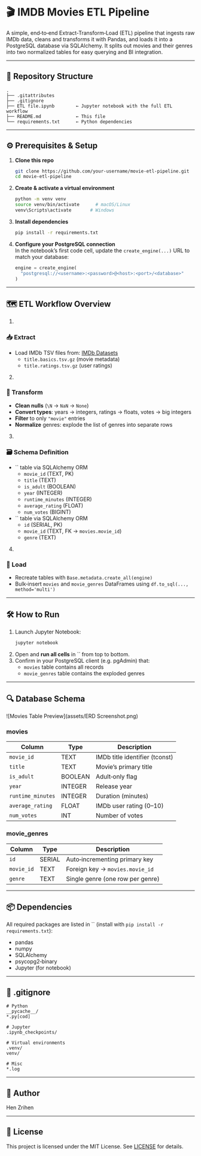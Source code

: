 # 🎬 IMDB Movies ETL Pipeline

A simple, end‑to‑end Extract‑Transform‑Load (ETL) pipeline that ingests raw IMDb data, cleans and transforms it with Pandas, and loads it into a PostgreSQL database via SQLAlchemy. It splits out movies and their genres into two normalized tables for easy querying and BI integration.

---

## 📁 Repository Structure

```
.
├── .gitattributes
├── .gitignore
├── ETL file.ipynb        ← Jupyter notebook with the full ETL workflow
├── README.md             ← This file
└── requirements.txt      ← Python dependencies
```

---

## ⚙️ Prerequisites & Setup

1. **Clone this repo**

   ```bash
   git clone https://github.com/your‑username/movie‑etl‑pipeline.git
   cd movie‑etl‑pipeline
   ```

2. **Create & activate a virtual environment**

   ```bash
   python -m venv venv
   source venv/bin/activate      # macOS/Linux
   venv\Scripts\activate       # Windows
   ```

3. **Install dependencies**

   ```bash
   pip install -r requirements.txt
   ```

4. **Configure your PostgreSQL connection**\
   In the notebook’s first code cell, update the `create_engine(...)` URL to match your database:

   ```python
   engine = create_engine(
     "postgresql://<username>:<password>@<host>:<port>/<database>"
   )
   ```

---

## 🗺️ ETL Workflow Overview

1.

   ### 📥 Extract

   - Load IMDb TSV files from: [IMDb Datasets](https://www.imdb.com/interfaces/)
      - `title.basics.tsv.gz` (movie metadata)
      - `title.ratings.tsv.gz` (user ratings)

2.

   ### 🧹 Transform

   - **Clean nulls** (`\N` → `NaN` → `None`)
   - **Convert types**: years → integers, ratings → floats, votes → big integers
   - **Filter** to only `"movie"` entries
   - **Normalize** genres: explode the list of genres into separate rows

3.

   ### 🗃️ Schema Definition

   - `` table via SQLAlchemy ORM
     - `movie_id` (TEXT, PK)
     - `title` (TEXT)
     - `is_adult` (BOOLEAN)
     - `year` (INTEGER)
     - `runtime_minutes` (INTEGER)
     - `average_rating` (FLOAT)
     - `num_votes` (BIGINT)
   - `` table via SQLAlchemy ORM
     - `id` (SERIAL, PK)
     - `movie_id` (TEXT, FK → `movies.movie_id`)
     - `genre` (TEXT)

4.

   ### 💾 Load

   - Recreate tables with `Base.metadata.create_all(engine)`
   - Bulk‑insert `movies` and `movie_genres` DataFrames using `df.to_sql(..., method='multi')`

---

## 🛠️ How to Run

1. Launch Jupyter Notebook:
   ```bash
   jupyter notebook
   ```
2. Open and **run all cells** in `` from top to bottom.
3. Confirm in your PostgreSQL client (e.g. pgAdmin) that:
   - `movies` table contains all records
   - `movie_genres` table contains the exploded genres

---

## 🔍 Database Schema

![Movies Table Preview](assets/ERD Screenshot.png)

### **movies**

| Column            | Type    | Description                    |
| ----------------- | ------- | ------------------------------ |
| `movie_id`        | TEXT    | IMDb title identifier (tconst) |
| `title`           | TEXT    | Movie’s primary title          |
| `is_adult`        | BOOLEAN | Adult‑only flag                |
| `year`            | INTEGER | Release year                   |
| `runtime_minutes` | INTEGER | Duration (minutes)             |
| `average_rating`  | FLOAT   | IMDb user rating (0–10)        |
| `num_votes`       | INT     | Number of votes                |

### **movie\_genres**

| Column     | Type   | Description                      |
| ---------- | ------ | -------------------------------- |
| `id`       | SERIAL | Auto‑incrementing primary key    |
| `movie_id` | TEXT   | Foreign key → `movies.movie_id`  |
| `genre`    | TEXT   | Single genre (one row per genre) |

---

## 📦 Dependencies

All required packages are listed in `` (install with `pip install -r requirements.txt`):

- pandas
- numpy
- SQLAlchemy
- psycopg2‑binary
- Jupyter (for notebook)

---

## 📝 .gitignore

```gitignore
# Python
__pycache__/
*.py[cod]

# Jupyter
.ipynb_checkpoints/

# Virtual environments
.venv/
venv/

# Misc
*.log
```

---

## 👤 Author

Hen Zrihen

---

## 📄 License

This project is licensed under the MIT License. See [LICENSE](LICENSE) for details.

